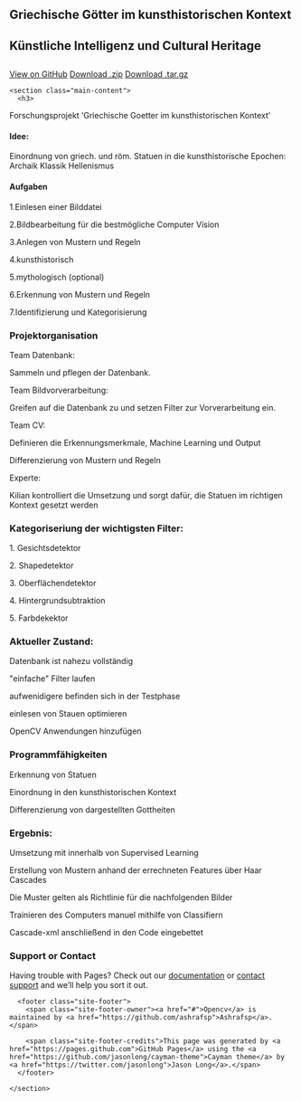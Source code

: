 ## Griechische Götter im kunsthistorischen Kontext


<html lang="en-us">
  <head>
    <meta charset="UTF-8">
    <title>Opencv by ashrafsp</title>
    <meta name="viewport" content="width=device-width, initial-scale=1">
    <link rel="stylesheet" type="text/css" href="stylesheets/normalize.css" media="screen">
    <link href='https://fonts.googleapis.com/css?family=Open+Sans:400,700' rel='stylesheet' type='text/css'>
    <link rel="stylesheet" type="text/css" href="stylesheets/stylesheet.css" media="screen">
    <link rel="stylesheet" type="text/css" href="stylesheets/github-light.css" media="screen">
  </head>
  <body>
    <section class="page-header">
      <h1 class="project-name">Künstliche Intelligenz und   Cultural Heritage</h1>
      <h2 class="project-tagline"></h2>
      <a href="https://github.com/ashrafsp/opencv" class="btn">View on GitHub</a>
      <a href="https://github.com/ashrafsp/opencv/zipball/master" class="btn">Download .zip</a>
      <a href="https://github.com/ashrafsp/opencv/tarball/master" class="btn">Download .tar.gz</a>
    </section>

    <section class="main-content">
      <h3>
<a id="welcome-to-github-pages" class="anchor" href="#welcome-to-github-pages" aria-hidden="true"><span aria-hidden="true" class="octicon octicon-link"></span></a>Forschungsprojekt ‘Griechische Goetter im kunsthistorischen Kontext’</h3>

<h4> Idee: </h4>
<p> Einordnung von griech. und röm. Statuen in die kunsthistorische Epochen:
Archaik
Klassik
Hellenismus
</p>
<h4>Aufgaben</h4> 
<p>1.Einlesen einer Bilddatei</p>
<p>2.Bildbearbeitung für die bestmögliche Computer Vision </p>
<p>3.Anlegen von Mustern und Regeln </p>
<p>4.kunsthistorisch </p>
<p>5.mythologisch (optional) </p>
<p>6.Erkennung von Mustern und Regeln </p> 
<p>7.Identifizierung und Kategorisierung </p>

<h3>
<a id="designer-templates" class="anchor" href="#designer-templates" aria-hidden="true"><span aria-hidden="true" class="octicon octicon-link"></span></a>Projektorganisation</h3>

<p>Team Datenbank:</p>
<p>Sammeln und pflegen der Datenbank.</p>
<p>Team Bildvorverarbeitung:</p>
<p>Greifen auf die Datenbank zu und setzen Filter zur Vorverarbeitung ein.
</p>
<p>Team CV:</p>
<p>Definieren die Erkennungsmerkmale, Machine Learning und Output </p>
<p>Differenzierung von Mustern und Regeln</p>
<p>Experte:</p>
<p> Kilian kontrolliert die Umsetzung und sorgt dafür, die Statuen im richtigen Kontext gesetzt werden </p>
<h3>
<a id="creating-pages-manually" class="anchor" href="#creating-pages-manually" aria-hidden="true"><span aria-hidden="true" class="octicon octicon-link"></span></a>Kategoriseriung der wichtigsten Filter:</h3>

<p>1. Gesichtsdetektor</p>
<p>2. Shapedetektor</p>
<p>3. Oberflächendetektor</p>
<p>4. Hintergrundsubtraktion</p>
<p>5. Farbdekektor</p>


<h3>
<a id="authors-and-contributors" class="anchor" href="#authors-and-contributors" aria-hidden="true"><span aria-hidden="true" class="octicon octicon-link"></span></a>Aktueller Zustand:</h3>

<p>Datenbank ist nahezu vollständig</p>
<p>"einfache" Filter laufen</p>
<p>aufwenidigere befinden sich in der Testphase</p>
<p>einlesen von Stauen optimieren</p>
<p>OpenCV Anwendungen hinzufügen
</p>
<h3>
<a id="authors-and-contributors" class="anchor" href="#authors-and-contributors" aria-hidden="true"><span aria-hidden="true" class="octicon octicon-link"></span></a>Programmfähigkeiten</h3>
<p>Erkennung von Statuen</p>
<p>Einordnung in den kunsthistorischen Kontext</p>
<p>Differenzierung von dargestellten Gottheiten</p>

<h3>


<h3>
<a id="authors-and-contributors" class="anchor" href="#authors-and-contributors" aria-hidden="true"><span aria-hidden="true" class="octicon octicon-link"></span></a>Ergebnis:</h3>
<p>Umsetzung mit innerhalb von Supervised Learning</p>
<p>Erstellung von Mustern anhand der errechneten Features über Haar Cascades</p>
<p>Die Muster gelten als Richtlinie für die nachfolgenden Bilder </p>
<p>Trainieren des Computers manuel mithilfe von Classifiern</p>
<p>Cascade-xml anschließend in den Code eingebettet </p>

<h3>


<a id="support-or-contact" class="anchor" href="#support-or-contact" aria-hidden="true"><span aria-hidden="true" class="octicon octicon-link"></span></a>Support or Contact</h3>

<p>Having trouble with Pages? Check out our <a href="https://help.github.com/pages">documentation</a> or <a href="https://github.com/contact">contact support</a> and we’ll help you sort it out.</p>

      <footer class="site-footer">
        <span class="site-footer-owner"><a href="#">Opencv</a> is maintained by <a href="https://github.com/ashrafsp">Ashrafsp</a>.</span>

        <span class="site-footer-credits">This page was generated by <a href="https://pages.github.com">GitHub Pages</a> using the <a href="https://github.com/jasonlong/cayman-theme">Cayman theme</a> by <a href="https://twitter.com/jasonlong">Jason Long</a>.</span>
      </footer>

    </section>

  
  </body>
</html>

